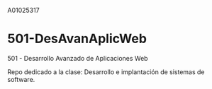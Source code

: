 A01025317

# 501-DesAvanAplicWeb

501 - Desarrollo Avanzado de Aplicaciones Web

Repo dedicado a la clase: Desarrollo e implantación de sistemas de software.
